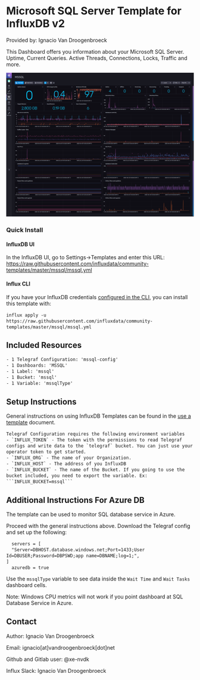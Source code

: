 # Microsoft SQL Server Template for InfluxDB v2

Provided by: Ignacio Van Droogenbroeck

This Dashboard offers you information about your Microsoft SQL Server. Uptime, Current Queries. Active Threads, Connections, Locks, Traffic and more.

![Dashboard Screenshot](screenshot.png)

### Quick Install

#### InfluxDB UI

In the InfluxDB UI, go to Settings->Templates and enter this URL: https://raw.githubusercontent.com/influxdata/community-templates/master/mssql/mssql.yml

#### Influx CLI
If you have your InfluxDB credentials [configured in the CLI](https://v2.docs.influxdata.com/v2.0/reference/cli/influx/config/), you can install this template with:

```
influx apply -u https://raw.githubusercontent.com/influxdata/community-templates/master/mssql/mssql.yml
```

## Included Resources

    - 1 Telegraf Configuration: 'mssql-config'
    - 1 Dashboards: 'MSSQL'
    - 1 Label: 'mssql'
    - 1 Bucket: 'mssql'
    - 1 Variable: 'mssqlType'

## Setup Instructions

General instructions on using InfluxDB Templates can be found in the [use a template](../docs/use_a_template.md) document.

    Telegraf Configuration requires the following environment variables
    - `INFLUX_TOKEN` - The token with the permissions to read Telegraf configs and write data to the `telegraf` bucket. You can just use your operator token to get started.
    - `INFLUX_ORG` - The name of your Organization.
    - `INFLUX_HOST` - The address of you InfluxDB
    - `INFLUX_BUCKET` - The name of the Bucket. If you going to use the bucket included, you need to export the variable. Ex: ```INFLUX_BUCKET=mssql```

## Additional Instructions For Azure DB

The template can be used to monitor SQL database service in Azure.

Proceed with the general instructions above. Download the Telegraf config and set up the following:

```
  servers = [
  "Server=DBHOST.database.windows.net;Port=1433;User Id=DBUSER;Password=DBPSWD;app name=DBNAME;log=1;",
]
  azuredb = true
```

Use the `mssqlType` variable to see data inside the `Wait Time` and `Wait Tasks` dashboard cells.

Note: Windows CPU metrics will not work if you point dashboard at SQL Database Service in Azure.

## Contact

Author: Ignacio Van Droogenbroeck

Email: ignacio[at]vandroogenbroeck[dot]net

Github and Gitlab user: @xe-nvdk

Influx Slack: Ignacio Van Droogenbroeck

